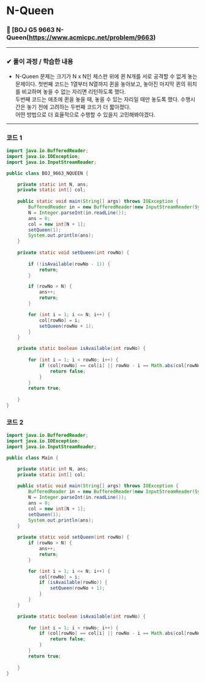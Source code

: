 # **N-Queen**
### 📌 [BOJ G5 9663 N-Queen(https://www.acmicpc.net/problem/9663)
-------------
### **✔ 풀이 과정 / 학습한 내용**
- N-Queen 문제는 크기가 N x N인 체스판 위에 퀸 N개를 서로 공격할 수 없게 놓는 문제이다.
첫번째 코드는 1열부터 N열까지 퀸을 놓아보고, 놓아진 마지막 퀸의 위치를 비교하며 놓을 수 없는 자리면 리턴하도록 했다.   
두번째 코드는 애초에 퀸을 놓을 때, 놓을 수 있는 자리일 때만 놓도록 했다.
수행시간은 놓기 전에 고려하는 두번째 코드가 더 짧아졌다.    
어떤 방법으로 더 효율적으로 수행할 수 있을지 고민해봐야겠다.
-------------
### **코드 1**

```java
import java.io.BufferedReader;
import java.io.IOException;
import java.io.InputStreamReader;

public class BOJ_9663_NQUEEN {

	private static int N, ans;
	private static int[] col;
	
	public static void main(String[] args) throws IOException {
		BufferedReader in = new BufferedReader(new InputStreamReader(System.in));
		N = Integer.parseInt(in.readLine());
		ans = 0;
		col = new int[N + 1];
		setQueen(1);
		System.out.println(ans);
	}
	
	private static void setQueen(int rowNo) {
		
		if (!isAvailable(rowNo - 1)) {
			return;
		}

		if (rowNo > N) {
			ans++;
			return;
		}

		for (int i = 1; i <= N; i++) {
			col[rowNo] = i;
			setQueen(rowNo + 1);
		}
	}

	private static boolean isAvailable(int rowNo) {
		
		for (int i = 1; i < rowNo; i++) {
			if (col[rowNo] == col[i] || rowNo - i == Math.abs(col[rowNo] - col[i])) {
				return false;
			}
		}
		return true;
		
	}
}
```

### **코드 2**
```java
import java.io.BufferedReader;
import java.io.IOException;
import java.io.InputStreamReader;

public class Main {

	private static int N, ans;
	private static int[] col;
	
	public static void main(String[] args) throws IOException {
		BufferedReader in = new BufferedReader(new InputStreamReader(System.in));
		N = Integer.parseInt(in.readLine());
		ans = 0;
		col = new int[N + 1];
		setQueen(1);
		System.out.println(ans);
	}
	
	private static void setQueen(int rowNo) {
		if (rowNo > N) {
			ans++;
			return;
		}

		for (int i = 1; i <= N; i++) {
			col[rowNo] = i;
			if (isAvailable(rowNo)) {
				setQueen(rowNo + 1);
			}
		}
	}

	private static boolean isAvailable(int rowNo) {
		
		for (int i = 1; i < rowNo; i++) {
			if (col[rowNo] == col[i] || rowNo - i == Math.abs(col[rowNo] - col[i])) {
				return false;
			}
		}
		return true;
		
	}
}
```